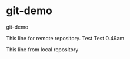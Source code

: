 # git-demo
git-demo

This line for remote repository.
Test
Test 0.49am

This line from local repository
